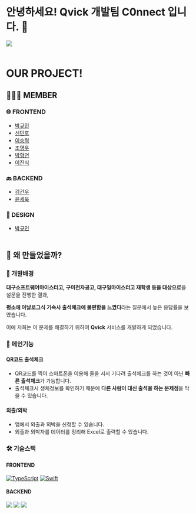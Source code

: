 # 안녕하세요! Qvick 개발팀 C0nnect 입니다.  💪
<img src='https://ifh.cc/g/r6R4ya.png' border='0'>
<br><br/>

# OUR PROJECT! 
## 👨🏼‍💻 MEMBER
### 🌐 FRONTEND
- [박규민](https://github.com/ftery0)
- [신민호](https://github.com/alsh0807)
- [이승혁](https://github.com/lsh1202)
- [조영우](https://github.com/jyw28)
- [박형언](https://github.com/hyeong-eon)
- [이진식](https://github.com/hom237)

### 🔙 BACKEND
- [김건우](https://github.com/lgwk42)
- [윤세욱](https://github.com/LimiteDiTempo)

### 🎨 DESIGN
- [박규민](https://github.com/kyumin7487)
<br><br/>

## 🔨 왜 만들었을까?
### 🧭 개발배경
**대구소프트웨어마이스터고, 구미전자공고, 대구일마이스터고 재학생 등을 대상으로**을 설문을 진행한 결과,

**평소에 아날로그식 기숙사 출석체크에 불편함을 느꼈다**라는 질문에서 높은 응답률을 보였습니다.

이에 저희는 이 문제를 해결하기 위하여 **Qvick** 서비스를 개발하게 되었습니다.

### 💪 메인기능
#### QR코드 출석체크
- QR코드를 찍어 스마트폰을 이용해 줄을 서서 기다려 출석체크를 하는 것이 아닌 **빠른 출석체크**가 가능합니다.
- 출석체크시 생체정보를 확인하기 때문에 **다른 사람이 대신 출석을 하는 문제점**을 막을 수 있습니다.
#### 외출/외박
- 앱에서 외출과 외박을 신청할 수 있습니다.
- 외출과 외박자를 데이터를 정리해 Excel로 출력할 수 있습니다.

### 🛠️ 기술스택
#### FRONTEND
[![TypeScript](https://img.shields.io/badge/TypeScript-3178C6?logo=typescript&logoColor=white&style=for-the-badge)](https://www.typescriptlang.org/)
[![Swift](https://img.shields.io/badge/Swift-F05138?logo=swift&logoColor=white&style=for-the-badge)](https://developer.apple.com/swift/)
#### BACKEND
<img src="https://img.shields.io/badge/springboot-6DB33F?style=for-the-badge&logo=springboot&logoColor=white">
<img src="https://img.shields.io/badge/spring-6DB33F?style=for-the-badge&logo=spring&logoColor=white"> 
<img src="https://img.shields.io/badge/mysql-4479A1?style=for-the-badge&logo=mysql&logoColor=white"> 
